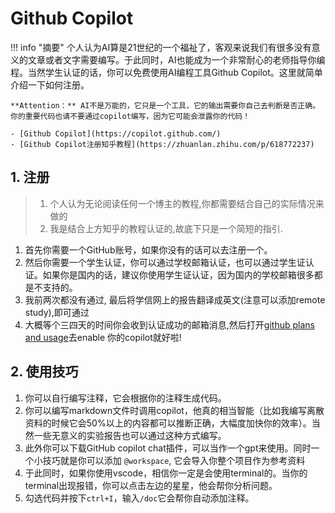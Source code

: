 # Github Copilot
<!-- prettier-ignore-start -->
!!! info "摘要"
    个人认为AI算是21世纪的一个福祉了，客观来说我们有很多没有意义的文章或者文字需要编写。于此同时，AI也能成为一个非常耐心的老师指导你编程。当然学生认证的话，你可以免费使用AI编程工具Github Copilot。这里就简单介绍一下如何注册。
    
    **Attention：** AI不是万能的，它只是一个工具，它的输出需要你自己去判断是否正确。你的重要代码也请不要通过copilot编写，因为它可能会泄露你的代码！

    - [Github Copilot](https://copilot.github.com/)
    - [Github Copilot注册知乎教程](https://zhuanlan.zhihu.com/p/618772237)
<!-- prettier-ignore-end -->

## 1. 注册
> 1. 个人认为无论阅读任何一个博主的教程,你都需要结合自己的实际情况来做的
> 2. 我是结合上方知乎的教程认证的,故底下只是一个简短的指引.
1. 首先你需要一个GitHub账号，如果你没有的话可以去注册一个。
2. 然后你需要一个学生认证，你可以通过学校邮箱认证，也可以通过学生证认证。如果你是国内的话，建议你使用学生证认证，因为国内的学校邮箱很多都是不支持的。
3. 我前两次都没有通过, 最后将学信网上的报告翻译成英文(注意可以添加remote study),即可通过
4. 大概等个三四天的时间你会收到认证成功的邮箱消息,然后打开[github plans and usage](https://github.com/settings/billing/summary)去enable 你的copilot就好啦!

## 2. 使用技巧
1. 你可以自行编写注释，它会根据你的注释生成代码。
2. 你可以编写markdown文件时调用copilot，他真的相当智能（比如我编写离散资料的时候它会50%以上的内容都可以推断正确，大幅度加快你的效率）。当然一些无意义的实验报告也可以通过这种方式编写。
3. 此外你可以下载GitHub copilot chat插件，可以当作一个gpt来使用。同时一个小技巧就是你可以添加 `@workspace`, 它会导入你整个项目作为参考资料
4. 于此同时，如果你使用vscode，相信你一定是会使用terminal的。当你的terminal出现报错，你可以点击左边的星星，他会帮你分析问题。
5. 勾选代码并按下`ctrl+I`，输入`/doc`它会帮你自动添加注释。